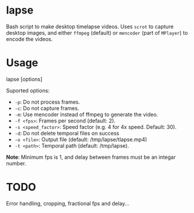# lapse
Bash script to make desktop timelapse videos. Uses `scrot` to capture desktop images, and either `ffmpeg` (default) or `mencoder` (part of `MPlayer`) to encode the videos.

# Usage
lapse [options]

Suported options:

* `-p`: Do not process frames.
* `-c`: Do not capture frames.
* `-m`: Use mencoder instead of ffmpeg to generate the video.
* `-f <fps>`: Frames per second (default: 2).
* `-s <speed_factor>`: Speed factor (e.g. 4 for 4x speed. Default: 30).
* `-d`: Do not delete temporal files on success
* `-o <file>`: Output file (default: /tmp/lapse/tlapse.mp4)
* `-t <path>`: Temporal path (default: /tmp/lapse).

**Note**: Minimum fps is 1, and delay between frames must be an integar number.

# TODO
Error handling, cropping, fractional fps and delay...
